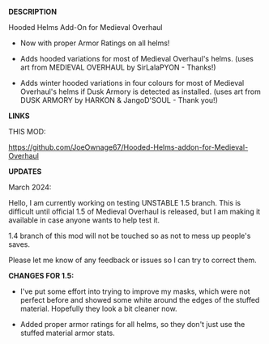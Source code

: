 
**DESCRIPTION**

Hooded Helms Add-On for Medieval Overhaul

- Now with proper Armor Ratings on all helms!

- Adds hooded variations for most of Medieval Overhaul's helms. (uses art from MEDIEVAL OVERHAUL by SirLalaPYON - Thanks!)

- Adds winter hooded variations in four colours for most of Medieval Overhaul's helms if Dusk Armory is detected as installed. (uses art from DUSK ARMORY by HARKON & JangoD'SOUL - Thank you!)

**LINKS**

THIS MOD:

https://github.com/JoeOwnage67/Hooded-Helms-addon-for-Medieval-Overhaul

**UPDATES**

March 2024:

Hello, I am currently working on testing UNSTABLE 1.5 branch. This is difficult until official 1.5 of Medieval Overhaul is released, but I am making it available in case anyone wants to help test it.

1.4 branch of this mod will not be touched so as not to mess up people's saves.

Please let me know of any feedback or issues so I can try to correct them.

**CHANGES FOR 1.5:**

- I've put some effort into trying to improve my masks, which were not perfect before and showed some white around the edges of the stuffed material. Hopefully they look a bit cleaner now.

- Added proper armor ratings for all helms, so they don't just use the stuffed material armor stats.





